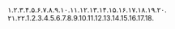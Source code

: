 ۱.۲‌.۳.۴.۵.۶.۷.۸.۹.۱۰.۱۱.۱۲.۱۳.۱۴.۱۵.۱۶.۱۷.۱۸.۱۹.۲۰.
۲۱.۲۲.1.2.3.4.5.6.7.8.9.10.11.12.13.14.15.16.17.18.
